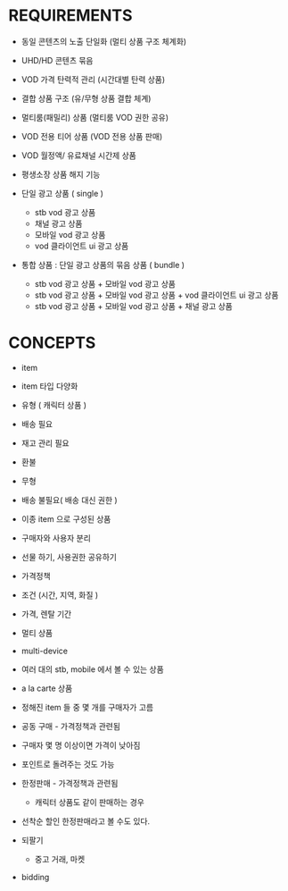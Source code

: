 # REQUIREMENTS

* 동일 콘텐츠의 노출 단일화 (멀티 상품 구조 체계화)
* UHD/HD 콘텐츠 묶음
* VOD 가격 탄력적 관리 (시간대별 탄력 상품)
* 결합 상품 구조 (유/무형 상품 결합 체계) 
* 멀티룸(패밀리) 상품 (멀티룸 VOD 권한 공유)
* VOD 전용 티어 상품 (VOD 전용 상품 판매)
* VOD 월정액/ 유료채널 시간제 상품
* 평생소장 상품 해지 기능

* 단일 광고 상품 ( single )	
	* stb vod 광고 상품
	* 채널 광고 상품
	* 모바일 vod 광고 상품
	* vod 클라이언트 ui 광고 상품
  
* 통합 상품 : 단일 광고 상품의 묶음 상품 ( bundle )	
	* stb vod 광고 상품 + 모바일 vod 광고 상품
	* stb vod 광고 상품 + 모바일 vod 광고 상품 + vod 클라이언트 ui 광고 상품
	* stb vod 광고 상품 + 모바일 vod 광고 상품 + 채널 광고 상품

# CONCEPTS

* item 	
 * item 타입 다양화 	
 * 유형 ( 캐릭터 상품 ) 	
  * 배송 필요 	
  * 재고 관리 필요
   * 환불
 * 무형
  * 배송 불필요( 배송 대신 권한 )
  *	이종 item 으로 구성된 상품 	
  * 구매자와 사용자 분리 	
* 선물 하기, 사용권한 공유하기 	
 * 가격정책
  * 조건 (시간, 지역, 화질 )
  * 가격, 렌탈 기간 	
 * 멀티 상품 	

* multi-device 	
 * 여러 대의 stb, mobile 에서 볼 수 있는 상품 	
* a la carte 상품
 * 정해진 item 들 중 몇 개를 구매자가 고름

* 공동 구매 - 가격정책과 관련됨
 * 구매자 몇 명 이상이면 가격이 낮아짐
 * 포인트로 돌려주는 것도 가능 	
	
* 한정판매 - 가격정책과 관련됨
  * 캐릭터 상품도 같이 판매하는 경우 	
* 선착순 할인 	한정판매라고 볼 수도 있다. 	
* 되팔기
  * 중고 거래, 마켓 	
* bidding 
  

